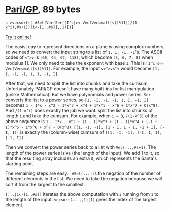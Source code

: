 # [Pari/GP], 89 bytes

    s->vecsort([-#Set(Vec(Ser([I^c|c<-Vec(Vecsmall(s))%11])/(1-x^i),#s+1))|i<-[1..#s]],,1)[1]

[Try it online!][TIO-kwbgx7mz]

The easist eay to represent directions on a plane is using complex numbers, so we need to convert the input string to a list of `1, I, -1, -I`'s. The ASCII codes of `<^>v` is `[60, 94, 62, 118]`, which become `[5, 6, 7, 8]` when modulus 11. We only need to take the exponent with base `I`. This is `[I^c|c<-Vec(Vecsmall(s))%11]`. For example, the input `v>^>v<^<` would become `[1, -I, -1, -I, 1, I, -1, I]`.

After that, we need to split the list into chunks and take the cumsum. Unfortunately PARI/GP doesn't have many built-ins for list manipulation (unlike Mathematica). But we have polynomials and power series. `Ser` converts the list to a power series, so `[1, -I, -1, -I, 1, I, -1, I]` becomes `1 - I*x - x^2 - I*x^3 + x^4 + I*x^5 - x^6 + I*x^7 + O(x^8)`. And `/(1-x^i)` does exactly the job we want: split the list into chunks of length `i` and take the cumsum. For example, when `i = 3`, `/(1-x^3)` of the above sequence is `1 - I*x - x^2 + (1 - I)*x^3 + (1 - I)*x^4 + (-1 + I)*x^5 - I*x^6 + x^7 + O(x^8)`. `[[1, -I, -1], [1 - I, 1 - I, -1 + I], [-I, 1]]` is exactly the (column-wise) cumsum of `[[1, -I, -1], [-I, 1, I], [-1, I]]`.

Then we convert the power series back to a list with `Vec(...,#s+1)`. The length of the power series is `#s` (the length of the input). We add 1 to it, so that the resulting array includes an extra `0`, which represents the Santa's starting point.

The remaining steps are easy. `-#Set(...)` is the negation of the number of different elements in the list. We need to take the negation because we will sort it from the largest to the smallest.

`[...|i<-[1..#s]]` iterates the above computation with `i` running from `1` to the length of the input. `vecsort(...,,1)[1]` gives the index of the largest element.

[Pari/GP]: http://pari.math.u-bordeaux.fr/
[TIO-kwbgx7mz]: https://tio.run/##NYzBCgIhFEV/RRwCH@mEe3PfeqCN@GAQC2Eq8Q1SMP9uY9C9XDhnc/NckrrndmPnRsrWGOhVVuHUMMVVXGMQUyzCXTBswaju@@gxL4sggIPWHk5CqzcmkAMdNcCWjHJ6HAfyXkoNTvs257x8BDFlWS7pue7Iu3B26zeSOW57uGQc67/dqkVbDZof72IQTbXcQ/sC "Pari/GP – Try It Online"
